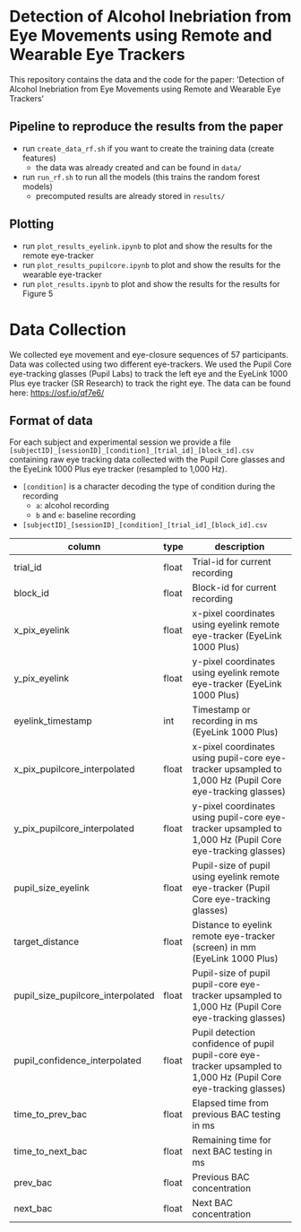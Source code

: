 # Detection of Alcohol Inebriation from Eye Movements using Remote and Wearable Eye Trackers
This repository contains the data and the code for the paper: 'Detection of Alcohol Inebriation from Eye Movements using Remote and Wearable Eye Trackers'
## Pipeline to reproduce the results from the paper
* run ```create_data_rf.sh``` if you want to create the training data (create features)
    * the data was already created and can be found in ```data/```
* run ```run_rf.sh``` to run all the models (this trains the random forest models)
    * precomputed results are already stored in ```results/```
 
## Plotting
* run ```plot_results_eyelink.ipynb``` to plot and show the results for the remote eye-tracker
* run ```plot_results_pupilcore.ipynb``` to plot and show the results for the wearable eye-tracker
* run ```plot_results.ipynb``` to plot and show the results for the results for Figure 5


# Data Collection
We collected eye movement and eye-closure sequences of 57 participants. Data was collected using two different eye-trackers. We used the Pupil Core eye-tracking glasses (Pupil Labs) to track the left eye and the EyeLink 1000 Plus eye tracker (SR Research) to track the right eye. The data can be found here: https://osf.io/qf7e6/

## Format of data
For each subject and experimental session we provide a file ```[subjectID]_[sessionID]_[condition]_[trial_id]_[block_id].csv``` containing raw eye tracking data collected with the Pupil Core glasses and the EyeLink 1000 Plus eye tracker (resampled to 1,000 Hz).
* ```[condition]``` is a character decoding the type of condition during the recording
  * ```a```: alcohol recording
  * ```b``` and ```e```: baseline recording
* ```[subjectID]_[sessionID]_[condition]_[trial_id]_[block_id].csv```

| column  | type | description|
| ------------- | ------------- | ------------- |
| trial_id      | float       | Trial-id for current recording   |
| block_id   | float        | Block-id for current recording      |
|x_pix_eyelink | float |x-pixel coordinates using eyelink remote eye-tracker (EyeLink 1000 Plus)|
|y_pix_eyelink | float | y-pixel coordinates using eyelink remote eye-tracker (EyeLink 1000 Plus)|
|eyelink_timestamp | int |Timestamp or recording in ms (EyeLink 1000 Plus)|
|x_pix_pupilcore_interpolated | float | x-pixel coordinates using pupil-core eye-tracker upsampled to 1,000 Hz (Pupil Core eye-tracking glasses) |
|y_pix_pupilcore_interpolated | float | y-pixel coordinates using pupil-core eye-tracker upsampled to 1,000 Hz (Pupil Core eye-tracking glasses)|
|pupil_size_eyelink | float | Pupil-size of pupil using eyelink remote eye-tracker (Pupil Core eye-tracking glasses)|
|target_distance | float | Distance to eyelink remote eye-tracker (screen) in mm (EyeLink 1000 Plus)|
|pupil_size_pupilcore_interpolated | float | Pupil-size of pupil pupil-core eye-tracker upsampled to 1,000 Hz (Pupil Core eye-tracking glasses)|
|pupil_confidence_interpolated | float | Pupil detection confidence of pupil pupil-core eye-tracker upsampled to 1,000 Hz (Pupil Core eye-tracking glasses)|
| time_to_prev_bac| float | Elapsed time from previous BAC testing in ms |
|time_to_next_bac | float | Remaining time for next BAC testing in ms |
|prev_bac | float | Previous BAC concentration |
|next_bac | float | Next BAC concentration |
